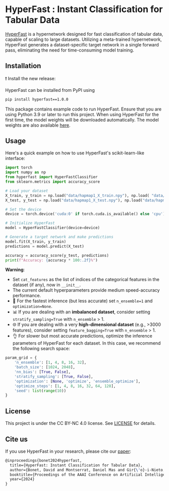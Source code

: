 # HyperFast : Instant Classification for Tabular Data

[HyperFast](https://arxiv.org/abs/2402.14335) is a hypernetwork designed for fast classification of tabular data, capable of scaling to large datasets. Utilizing a meta-trained hypernetwork, HyperFast generates a dataset-specific target network in a single forward pass, eliminating the need for time-consuming model training.


## Installation
:exclamation: Install the new release:

HyperFast can be installed from PyPI using

```bash
pip install hyperfast==1.0.0
```

This package contains example code to run HyperFast. Ensure that you are using Python 3.9 or later to run this project.
When using HyperFast for the first time, the model weights will be downloaded automatically. The model weights are also available [here](https://figshare.com/articles/software/hyperfast_ckpt/24749838). 



## Usage

Here's a quick example on how to use HyperFast's scikit-learn-like interface:

```python
import torch
import numpy as np
from hyperfast import HyperFastClassifier
from sklearn.metrics import accuracy_score

# Load your dataset
X_train, y_train = np.load("data/hapmap1_X_train.npy"), np.load( "data/hapmap1_y_train.npy")
X_test, y_test = np.load("data/hapmap1_X_test.npy"), np.load("data/hapmap1_y_test.npy")

# Set the device
device = torch.device('cuda:0' if torch.cuda.is_available() else 'cpu')

# Initialize HyperFast
model = HyperFastClassifier(device=device)

# Generate a target network and make predictions
model.fit(X_train, y_train)
predictions = model.predict(X_test)

accuracy = accuracy_score(y_test, predictions)
print(f"Accuracy: {accuracy * 100:.2f}%")
```


**Warning**: 
* Set ``cat_features`` as the list of indices of the categorical features in the dataset (if any), now in ``__init__``.
* The current default hyperparameters provide medium speed-accuracy performance.
* :rocket: For the fastest inference (but less accurate) set ``n_ensemble=1`` and ``optimization=None``.
* :bar_chart: If you are dealing with an **imbalanced dataset**, consider setting ``stratify_sampling=True`` with ``n_ensemble`` > 1.
* :globe_with_meridians: If you are dealing with a very **high-dimensional dataset** (e.g., >3000 features), consider setting ``feature_bagging=True`` with ``n_ensemble`` > 1.
* :ok_hand: For slower but most accurate predictions, optimize the inference parameters of HyperFast for each dataset. In this case, we recommend the following search space:

```python
param_grid = {
    'n_ensemble': [1, 4, 8, 16, 32],
    'batch_size': [1024, 2048],
    'nn_bias': [True, False],
    'stratify_sampling': [True, False],
    'optimization': [None, 'optimize', 'ensemble_optimize'],
    'optimize_steps': [1, 4, 8, 16, 32, 64, 128],
    'seed': list(range(10))
}
```

## License

This project is under the CC BY-NC 4.0 license. See [LICENSE](LICENSE) for details.


## Cite us

If you use HyperFast in your research, please cite our [paper](https://arxiv.org/abs/2402.14335):

```latex
@inproceedings{bonet2024hyperfast,
  title={HyperFast: Instant Classification for Tabular Data},
  author={Bonet, David and Montserrat, Daniel Mas and Gir{\'o}-i-Nieto, Xavier and Ioannidis, Alexander},
  booktitle={Proceedings of the AAAI Conference on Artificial Intelligence},
  year={2024}
}
```
